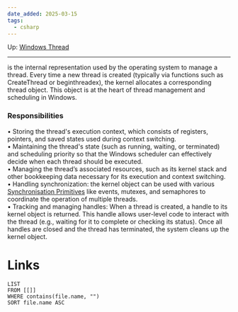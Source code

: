 ```yaml
---
date_added: 2025-03-15
tags:
  - csharp
---
```

Up: [Windows Thread](Windows%20Thread.md)
___
 is the internal representation used by the operating system to manage a thread. Every time a new thread is created (typically via functions such as CreateThread or beginthreadex), the kernel allocates a corresponding thread object. This object is at the heart of thread management and scheduling in Windows.
### Responsibilities
• Storing the thread's execution context, which consists of registers, pointers, and saved states used during context switching.  
• Maintaining the thread's state (such as running, waiting, or terminated) and scheduling priority so that the Windows scheduler can effectively decide when each thread should be executed.  
• Managing the thread’s associated resources, such as its kernel stack and other bookkeeping data necessary for its execution and context switching.  
• Handling synchronization: the kernel object can be used with various [Synchronisation Primitives](Synchronisation%20Primitives.md) like events, mutexes, and semaphores to coordinate the operation of multiple threads.  
• Tracking and managing handles: When a thread is created, a handle to its kernel object is returned. This handle allows user-level code to interact with the thread (e.g., waiting for it to complete or checking its status). Once all handles are closed and the thread has terminated, the system cleans up the kernel object.
# Links
```dataview
LIST
FROM [[]]
WHERE contains(file.name, "")
SORT file.name ASC
```
